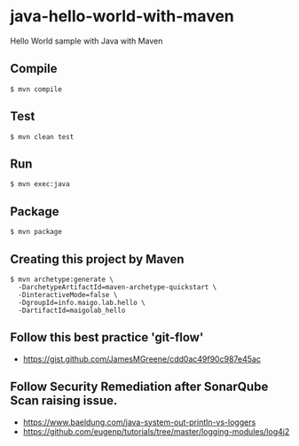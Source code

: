 # java-hello-world-with-maven
Hello World sample with Java with Maven

## Compile

```
$ mvn compile
```

## Test

```
$ mvn clean test
```

## Run

```
$ mvn exec:java
```

## Package

```
$ mvn package
```

## Creating this project by Maven

```
$ mvn archetype:generate \
  -DarchetypeArtifactId=maven-archetype-quickstart \
  -DinteractiveMode=false \
  -DgroupId=info.maigo.lab.hello \
  -DartifactId=maigolab_hello
```

## Follow this best practice 'git-flow'

* https://gist.github.com/JamesMGreene/cdd0ac49f90c987e45ac

## Follow Security Remediation after SonarQube Scan raising issue.

* https://www.baeldung.com/java-system-out-println-vs-loggers
* https://github.com/eugenp/tutorials/tree/master/logging-modules/log4j2


